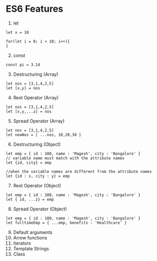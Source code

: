 # ES6 Features
1. let
```
let x = 10

for(let i = 0; i < 10; i++){
}
```
2. const
```
const pi = 3.14
```
3. Destructuring (Array)
```
let nos = [3,1,4,2,5]
let [x,y] = nos
```
4. Rest Operator (Array)
```
let nos = [3,1,4,2,5]
let [x,y,...z] = nos
```
5. Spread Operator (Array)
```
let nos = [3,1,4,2,5]
let newNos = [ ...nos, 10,20,30 ]
```

6. Destructuring (Object)
```
let emp = { id : 100, name : 'Magesh', city : 'Bangalore' }
// variable name must match with the attribute names
let {id, city} = emp

//when the variable names are different from the attribute names
let {id : x, city : y} = emp
```
7. Rest Operator (Object)
```
let emp = { id : 100, name : 'Magesh', city : 'Bangalore' }
let { id, ...z} = emp
```
8. Spread Operator (Object)
```
let emp = { id : 100, name : 'Magesh', city : 'Bangalore' }
let fulltimeEmp = { ...emp, benefits : 'Healthcare' }
```
9. Default arguments
10. Arrow functions
11. iterators
12. Template Strings
13. Class